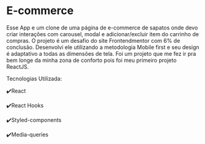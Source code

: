 # E-commerce

Esse App e um clone de uma página de e-commerce de sapatos onde devo criar interações com carousel, modal e adicionar/excluir item do carrinho de compras.
O projeto é um desafio do site Frontendmentor com 6% de conclusão.
Desenvolvi ele utilizando a metodologia Mobile first e seu design é adaptativo a todas as dimensões de tela.
Foi um projeto que me fez ir pra bem longe da minha zona de conforto pois foi meu primeiro projeto ReactJS.

Tecnologias Utilizada:

✔️React

✔️React Hooks

✔️Styled-components

✔️Media-queries
